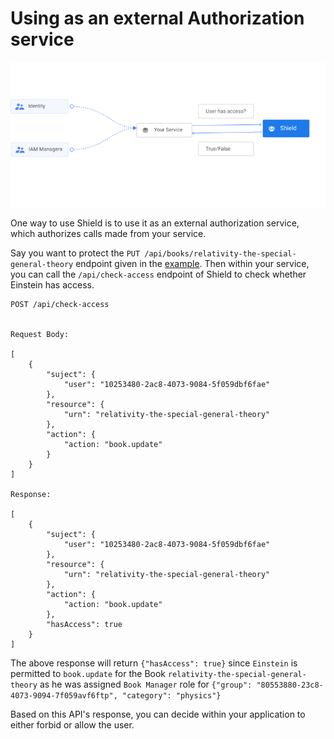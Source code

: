 # Using as an external Authorization service

![](../.gitbook/assets/service.png)

One way to use Shield is to use it as an external authorization service, which authorizes calls made from your service.

Say you want to protect the `PUT /api/books/relativity-the-special-general-theory` endpoint given in the [example](managing_policies.md).
Then within your service, you can call the `/api/check-access` endpoint of Shield to check whether Einstein has access.

```text
POST /api/check-access


Request Body:

[
    {
        "suject": {
            "user": "10253480-2ac8-4073-9084-5f059dbf6fae"
        },
        "resource": {
            "urn": "relativity-the-special-general-theory"
        },
        "action": {
            "action: "book.update"
        }
    }
]

Response:

[
    {
        "suject": {
            "user": "10253480-2ac8-4073-9084-5f059dbf6fae"
        },
        "resource": {
            "urn": "relativity-the-special-general-theory"
        },
        "action": {
            "action: "book.update"
        },
        "hasAccess": true
    }
]
```

The above response will return `{"hasAccess": true}` since `Einstein` is permitted to `book.update` for the Book `relativity-the-special-general-theory` as he was assigned `Book Manager` role for `{"group": "80553880-23c8-4073-9094-7f059avf6ftp", "category": "physics"}`

Based on this API's response, you can decide within your application to either forbid or allow the user.
